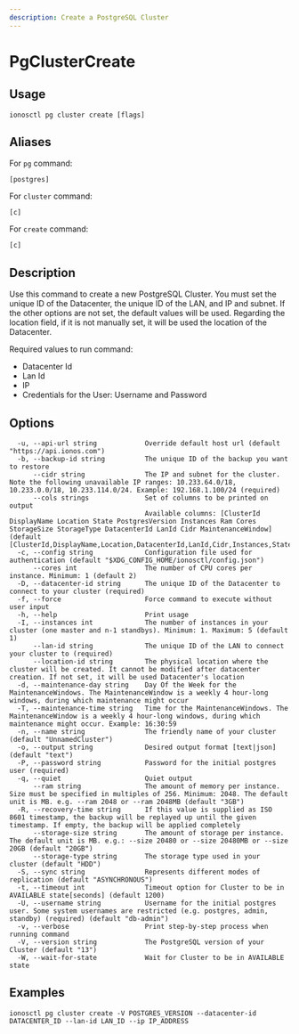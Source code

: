 ```yaml
---
description: Create a PostgreSQL Cluster
---
```


# PgClusterCreate

## Usage

```text
ionosctl pg cluster create [flags]
```

## Aliases

For `pg` command:

```text
[postgres]
```

For `cluster` command:

```text
[c]
```

For `create` command:

```text
[c]
```

## Description

Use this command to create a new PostgreSQL Cluster. You must set the unique ID of the Datacenter, the unique ID of the LAN, and IP and subnet. If the other options are not set, the default values will be used. Regarding the location field, if it is not manually set, it will be used the location of the Datacenter.

Required values to run command:

* Datacenter Id
* Lan Id
* IP
* Credentials for the User: Username and Password

## Options

```text
  -u, --api-url string            Override default host url (default "https://api.ionos.com")
  -b, --backup-id string          The unique ID of the backup you want to restore
      --cidr string               The IP and subnet for the cluster. Note the following unavailable IP ranges: 10.233.64.0/18, 10.233.0.0/18, 10.233.114.0/24. Example: 192.168.1.100/24 (required)
      --cols strings              Set of columns to be printed on output 
                                  Available columns: [ClusterId DisplayName Location State PostgresVersion Instances Ram Cores StorageSize StorageType DatacenterId LanId Cidr MaintenanceWindow] (default [ClusterId,DisplayName,Location,DatacenterId,LanId,Cidr,Instances,State])
  -c, --config string             Configuration file used for authentication (default "$XDG_CONFIG_HOME/ionosctl/config.json")
      --cores int                 The number of CPU cores per instance. Minimum: 1 (default 2)
  -D, --datacenter-id string      The unique ID of the Datacenter to connect to your cluster (required)
  -f, --force                     Force command to execute without user input
  -h, --help                      Print usage
  -I, --instances int             The number of instances in your cluster (one master and n-1 standbys). Minimum: 1. Maximum: 5 (default 1)
      --lan-id string             The unique ID of the LAN to connect your cluster to (required)
      --location-id string        The physical location where the cluster will be created. It cannot be modified after datacenter creation. If not set, it will be used Datacenter's location
  -d, --maintenance-day string    Day Of the Week for the MaintenanceWindows. The MaintenanceWindow is a weekly 4 hour-long windows, during which maintenance might occur
  -T, --maintenance-time string   Time for the MaintenanceWindows. The MaintenanceWindow is a weekly 4 hour-long windows, during which maintenance might occur. Example: 16:30:59
  -n, --name string               The friendly name of your cluster (default "UnnamedCluster")
  -o, --output string             Desired output format [text|json] (default "text")
  -P, --password string           Password for the initial postgres user (required)
  -q, --quiet                     Quiet output
      --ram string                The amount of memory per instance. Size must be specified in multiples of 256. Minimum: 2048. The default unit is MB. e.g. --ram 2048 or --ram 2048MB (default "3GB")
  -R, --recovery-time string      If this value is supplied as ISO 8601 timestamp, the backup will be replayed up until the given timestamp. If empty, the backup will be applied completely
      --storage-size string       The amount of storage per instance. The default unit is MB. e.g.: --size 20480 or --size 20480MB or --size 20GB (default "20GB")
      --storage-type string       The storage type used in your cluster (default "HDD")
  -S, --sync string               Represents different modes of replication (default "ASYNCHRONOUS")
  -t, --timeout int               Timeout option for Cluster to be in AVAILABLE state[seconds] (default 1200)
  -U, --username string           Username for the initial postgres user. Some system usernames are restricted (e.g. postgres, admin, standby) (required) (default "db-admin")
  -v, --verbose                   Print step-by-step process when running command
  -V, --version string            The PostgreSQL version of your Cluster (default "13")
  -W, --wait-for-state            Wait for Cluster to be in AVAILABLE state
```

## Examples

```text
ionosctl pg cluster create -V POSTGRES_VERSION --datacenter-id DATACENTER_ID --lan-id LAN_ID --ip IP_ADDRESS
```

